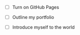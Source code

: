 


- [ ] Turn on GitHub Pages
- [ ] Outline my portfolio
- [ ] Introduce myself to the world













